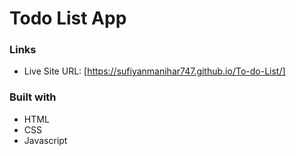 # Todo List App

### Links

- Live Site URL: [https://sufiyanmanihar747.github.io/To-do-List/]

### Built with

- HTML
- CSS
- Javascript
